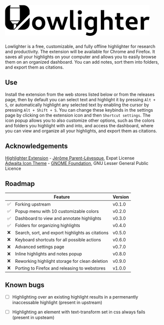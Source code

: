 # ![Lowlighter](src/assets/images/logo_name.svg)
Lowlighter is a free, customizable, and fully offline highlighter for research and productivity. The extension will be available for Chrome and Firefox. It saves all your highlights on your computer and allows you to easily browse them on an organized dashboard. You can add notes, sort them into folders, and export them as citations.

## Use
Install the extension from the web stores listed below or from the releases page, then by default you can select text and highlight it by pressing ``Alt + S``, or automatically highlight any selected text by enabling the cursor by pressing ``Alt + Shift + S``. You can change these keybinds in the settings page by clicking on the extension icon and then ``Shortcut settings``. The icon popup allows you to also customize other options, such as the colors and folders you highlight with and into, and access the dashboard, where you can view and organize all your highlights, and export them as citations.

## Acknowledgements
[Highlighter Extension](https://github.com/jeromepl/highlighter/) - [Jérôme Parent-Lévesque](https://www.linkedin.com/in/jeromepl), Expat License \
[Adwaita Icon Theme](https://gitlab.gnome.org/GNOME/adwaita-icon-theme/) - [GNOME Foundation](https://foundation.gnome.org/), GNU Lesser General Public Licence

## Roadmap
|| Feature | Version |
| - | - | - |
|✅| Forking upstream | v0.1.0 |
|✅| Popup menu with 10 customizable colors | v0.2.0 |
|✅| Dashboard to view and annotate highlights | v0.3.0 |
|✅| Folders for organizing highlights | v0.4.0 |
|❌| Search, sort, and export highlights as citations | v0.5.0 |
|❌| Keyboard shortcuts for all possible actions | v0.6.0 |
|❌| Advanced settings page | v0.7.0 |
|❌| Inline highlights and notes popup | v0.8.0 |
|❌| Reworking highlight storage for clean deletion | v0.9.0 |
|❌| Porting to Firefox and releasing to webstores | v1.0.0 |

## Known bugs
- [ ] Highlighting over an existing highlight results in a permenantly inaccessable highlight (present in upstream)
- [ ] Highlighting an element with text-transform set in css always fails (present in upsteam)

